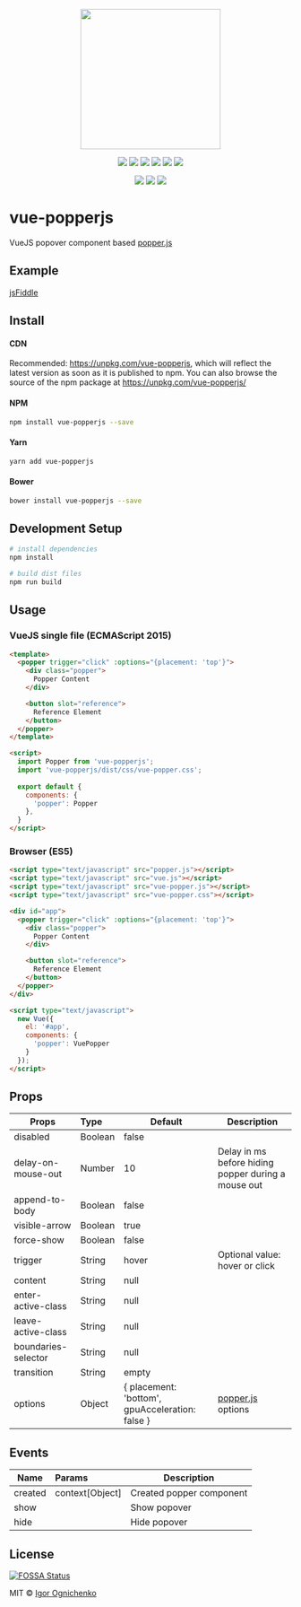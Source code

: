<p align="center">
<img width="250" src="https://cdn.rawgit.com/RobinCK/vue-popper/180d5c66/docs/logo.png">
</p>

<p align="center">
  <a href="https://travis-ci.org/RobinCK/vue-popper"><img src="https://img.shields.io/travis/RobinCK/vue-popper.svg?style=flat-square"></a>
  <a href="https://github.com/RobinCK/vue-ls"><img src="https://img.shields.io/badge/vuejs-2.x-brightgreen.svg?style=flat-square"></a>
  <a href="https://codeclimate.com/github/RobinCK/vue-popper"><img src="https://img.shields.io/codeclimate/github/RobinCK/vue-popper.svg?style=flat-square"></a>
  <a href="https://www.npmjs.com/package/vue-popperjs"><img src="https://img.shields.io/npm/dt/vue-popperjs.svg?style=flat-square"></a>
  <a href="https://david-dm.org/RobinCK/vue-popper"><img src="https://david-dm.org/RobinCK/vue-popper.svg?style=flat-square"></a>
  <a href="https://david-dm.org/RobinCK/vue-popper?type=dev"><img src="https://david-dm.org/RobinCK/vue-popper/dev-status.svg?style=flat-square"></a>
</p>  
  
<p align="center">
  <a href="https://github.com/RobinCK/vue-popper"><img src="https://img.shields.io/bower/v/vue-popperjs.svg?style=flat-square"></a>
  <a href="https://github.com/RobinCK/vue-popper"><img src="https://img.shields.io/npm/v/vue-popperjs.svg?style=flat-square"></a>
  <a href="https://github.com/RobinCK/vue-popper/blob/master/LICENSE"><img src="https://img.shields.io/npm/l/vue-popperjs.svg?style=flat-square"></a>

</p>

# vue-popperjs
VueJS popover component based <a href="https://popper.js.org/">popper.js</a>

## Example

[jsFiddle](https://jsfiddle.net/Robin_ck/1espngy1/)

## Install
#### CDN

Recommended: https://unpkg.com/vue-popperjs, which will reflect the latest version as soon as it is published to npm. You can also browse the source of the npm package at https://unpkg.com/vue-popperjs/

#### NPM

``` bash
npm install vue-popperjs --save
```

#### Yarn

``` bash
yarn add vue-popperjs
```

#### Bower

``` bash
bower install vue-popperjs --save
```

## Development Setup

``` bash
# install dependencies
npm install

# build dist files
npm run build
```

## Usage

### VueJS single file (ECMAScript 2015)
```html
<template>
  <popper trigger="click" :options="{placement: 'top'}">
    <div class="popper">
      Popper Content
    </div>

    <button slot="reference">
      Reference Element
    </button>
  </popper>
</template>

<script>
  import Popper from 'vue-popperjs';
  import 'vue-popperjs/dist/css/vue-popper.css';
  
  export default {
    components: {
      'popper': Popper
    },
  }
</script> 
```

### Browser (ES5)
```html
<script type="text/javascript" src="popper.js"></script>
<script type="text/javascript" src="vue.js"></script>
<script type="text/javascript" src="vue-popper.js"></script>
<script type="text/javascript" src="vue-popper.css"></script>

<div id="app">
  <popper trigger="click" :options="{placement: 'top'}">
    <div class="popper">
      Popper Content
    </div>

    <button slot="reference">
      Reference Element
    </button>
  </popper>
</div>

<script type="text/javascript">
  new Vue({
    el: '#app',
    components: {
      'popper': VuePopper
    }
  });
</script>
```

## Props

| Props               | Type      | Default                                         | Description  |
| --------------------|:----------| ------------------------------------------------|--------------|
| disabled            | Boolean   | false                                           |   |
| delay-on-mouse-out  | Number    | 10                                              | Delay in ms before hiding popper during a mouse out |
| append-to-body      | Boolean   | false                                           |   |
| visible-arrow       | Boolean   | true                                            |   |
| force-show          | Boolean   | false                                           |   |
| trigger             | String    | hover                                           | Optional value: hover or click  |
| content             | String    | null                                            |   |
| enter-active-class  | String    | null                                            |   |
| leave-active-class  | String    | null                                            |   |
| boundaries-selector | String    | null                                            |   |
| transition          | String    | empty                                           |   |
| options             | Object    | { placement: 'bottom', gpuAcceleration: false } | [popper.js](https://popper.js.org/popper-documentation.html) options  |


## Events
| Name         | Params                   | Description  |
| -------------|:-------------------------|--------------|
| created      | context[Object]          | Created popper component |
| show         |                          | Show popover |
| hide         |                          | Hide popover |

## License
[![FOSSA Status](https://app.fossa.io/api/projects/git%2Bhttps%3A%2F%2Fgithub.com%2FRobinCK%2Fvue-popper.svg?type=large)](https://app.fossa.io/projects/git%2Bhttps%3A%2F%2Fgithub.com%2FRobinCK%2Fvue-popper?ref=badge_large)

MIT © [Igor Ognichenko](https://github.com/RobinCK)
